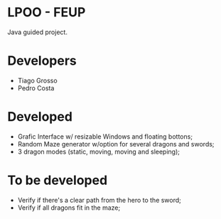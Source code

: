 # LPOO - FEUP

Java guided project.

# Developers
- Tiago Grosso
- Pedro Costa

# Developed
- Grafic Interface w/ resizable Windows and floating bottons;
- Random Maze generator w/option for several dragons and swords;
- 3 dragon modes (static, moving, moving and sleeping);

# To be developed
- Verify if there's a clear path from the hero to the sword;
- Verify if all dragons fit in the maze;

